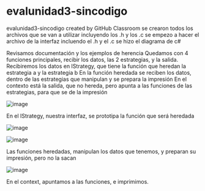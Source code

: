 # evalunidad3-sincodigo
evalunidad3-sincodigo created by GitHub Classroom
se crearon todos los archivos que se van a utilizar incluyendo los .h y los .c 
se empezo a hacer el archivo de la interfaz incluendo el .h y el .c
se hizo el diagrama de c#

Revisamos documentación y los ejemplos de herencia
Quedamos con 4 funciones principales, recibir los datos, las 2 estrategias, y la salida.
Recibiremos los datos en IStrategy, que tiene la función que heredan la estrategia a y la estrategia b
En la función heredada se reciben los datos, dentro de las estrategias que manipulan y se prepara la impresión
En el contexto está la salida, que no hereda, pero apunta a las funciones de las estrategias, para que se de la impresión

![image](https://user-images.githubusercontent.com/94467746/197920579-badc2714-ec9f-448f-916b-beea66660e16.png)

En el IStrategy, nuestra interfaz, se prototipa la función que será heredada

![image](https://user-images.githubusercontent.com/94467746/197921019-0cbe8caa-fc16-481a-afde-0957c66d2c4d.png)

![image](https://user-images.githubusercontent.com/94467746/197921068-565655eb-50c6-49a0-8ed6-83f8e2eff5ec.png)

Las funciones heredadas, manipulan los datos que tenemos, y preparan su impresión, pero no la sacan

![image](https://user-images.githubusercontent.com/94467746/197921205-f966ba26-7ccd-4382-ae07-051775923e28.png)

En el context, apuntamos a las funciones, e imprimimos.
